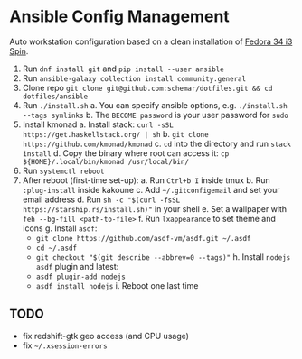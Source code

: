 # Ansible Config Management

Auto workstation configuration based on a clean installation of [Fedora 34 i3 Spin](https://spins.fedoraproject.org/en/i3/).

1. Run `dnf install git` and `pip install --user ansible`
2. Run `ansible-galaxy collection install community.general`
3. Clone repo `git clone git@github.com:schemar/dotfiles.git && cd dotfiles/ansible`
4. Run `./install.sh`
  a. You can specify ansible options, e.g. `./install.sh --tags symlinks`
  b. The `BECOME password` is your user password for `sudo`
5. Install kmonad
  a. Install stack: `curl -sSL https://get.haskellstack.org/ | sh`
  b. `git clone https://github.com/kmonad/kmonad`
  c. `cd` into the directory and run `stack install`
  d. Copy the binary where root can access it: `cp ${HOME}/.local/bin/kmonad /usr/local/bin/`
6. Run `systemctl reboot`
7. After reboot (first-time set-up):
  a. Run `Ctrl+b I` inside tmux
  b. Run `:plug-install` inside kakoune
  c. Add `~/.gitconfigemail` and set your email address
  d. Run `sh -c "$(curl -fsSL https://starship.rs/install.sh)"` in your shell
  e. Set a wallpaper with `feh --bg-fill <path-to-file>`
  f. Run `lxappearance` to set theme and icons
  g. Install `asdf`:
    - `git clone https://github.com/asdf-vm/asdf.git ~/.asdf`
    - `cd ~/.asdf`
    - `git checkout "$(git describe --abbrev=0 --tags)"`
  h. Install `nodejs` `asdf` plugin and latest:
    - `asdf plugin-add nodejs`
    - `asdf install nodejs`
  i. Reboot one last time

## TODO
- fix redshift-gtk geo access (and CPU usage)
- fix `~/.xsession-errors`
